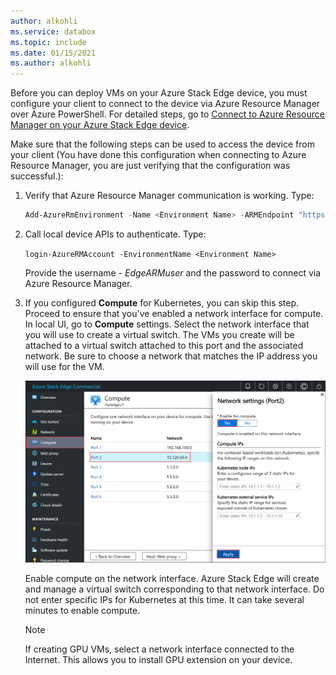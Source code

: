 ```yaml
---
author: alkohli
ms.service: databox  
ms.topic: include
ms.date: 01/15/2021
ms.author: alkohli
---
```


Before you can deploy VMs on your Azure Stack Edge device, you must configure your client to connect to the device via Azure Resource Manager over Azure PowerShell. For detailed steps, go to [Connect to Azure Resource Manager on your Azure Stack Edge device](../articles/databox-online/azure-stack-edge-j-series-connect-resource-manager.md).


Make sure that the following steps can be used to access the device from your client (You have done this configuration when connecting to Azure Resource Manager, you are just verifying that the configuration was successful.): 

1. Verify that Azure Resource Manager communication is working. Type:     

    ```powershell
    Add-AzureRmEnvironment -Name <Environment Name> -ARMEndpoint "https://management.<appliance name>.<DNSDomain>"
    ```

1. Call local device APIs to authenticate. Type: 

    `login-AzureRMAccount -EnvironmentName <Environment Name>`

    Provide the username - *EdgeARMuser* and the password to connect via Azure Resource Manager.

1. If you configured **Compute** for Kubernetes, you can skip this step. Proceed to ensure that you've enabled a network interface for compute. In local UI, go to **Compute** settings. Select the network interface that you will use to create a virtual switch. The VMs you create will be attached to a virtual switch attached to this port and the associated network. Be sure to choose a network that matches the IP address you will use for the VM.  

    ![Enable compute settings 1](../articles/databox-online/media/azure-stack-edge-gpu-deploy-virtual-machine-templates/enable-compute-setting.png)

    Enable compute on the network interface. Azure Stack Edge will create and manage a virtual switch corresponding to that network interface. Do not enter specific IPs for Kubernetes at this time. It can take several minutes to enable compute.

    > [!NOTE]
    > If creating GPU VMs, select a network interface connected to the Internet. This allows you to install GPU extension on your device.


